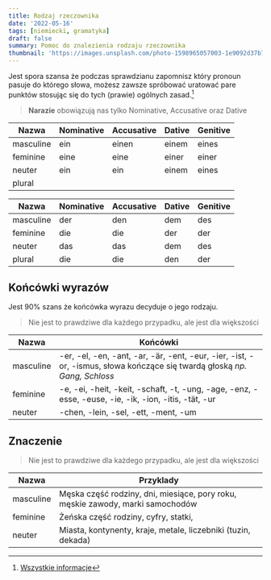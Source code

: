 ```yaml
---
title: Rodzaj rzeczownika
date: '2022-05-16'
tags: [niemiecki, gramatyka]
draft: false
summary: Pomoc do znalezienia rodzaju rzeczownika
thumbnail: 'https://images.unsplash.com/photo-1598965057003-1e9092d37b77?ixlib=rb-1.2.1&ixid=MnwxMjA3fDB8MHxwaG90by1wYWdlfHx8fGVufDB8fHx8&auto=format&fit=crop&w=1000&q=80'
---
```


Jest spora szansa że podczas sprawdzianu zapomnisz który pronoun pasuje do którego słowa, możesz zawsze spróbować uratować pare punktów stosując się do tych (prawie) ogólnych zasad.[^1]

> **Narazie** obowiązują nas tylko Nominative, Accusative oraz Dative

Nazwa|Nominative|Accusative|Dative|Genitive
-|-|-|-|-|
masculine | ein | einen | einem | eines
feminine | eine | eine | einer | einer
neuter  | ein | ein | einem | eines
plural | | 

Nazwa|Nominative|Accusative|Dative|Genitive
-|-|-|-|-|
masculine | der | den | dem | des
feminine | die | die | der | der
neuter  | das | das | dem | des
plural | die | die | den | der

## Końcówki wyrazów

Jest 90% szans że końcówka wyrazu decyduje o jego rodzaju.

> Nie jest to prawdziwe dla każdego przypadku, ale jest dla większości

Nazwa|Końcówki
-|-
masculine | -er, -el, -en, -ant, -ar, -är, -ent, -eur, -ier, -ist, -or, -ismus, słowa kończące się twardą głoską *np. Gang, Schloss*
feminine | -e, -ei, -heit, -keit, -schaft, -t, -ung, -age, -enz, -esse, -euse, -ie, -ik, -ion, -itis, -tät, -ur
neuter  | -chen, -lein, -sel, -ett, -ment, -um

## Znaczenie

> Nie jest to prawdziwe dla każdego przypadku, ale jest dla większości

Nazwa|Przyklady
-|-
masculine | Męska część rodziny, dni, miesiące, pory roku, męskie zawody, marki samochodów  
feminine | Żeńska część rodziny, cyfry, statki, 
neuter  | Miasta, kontynenty, kraje, metale, liczebniki (tuzin, dekada)

[^1]: [Wszystkie informacje](http://www.dartmouth.edu/~deutsch/Grammatik/Nouns/nouns.html)